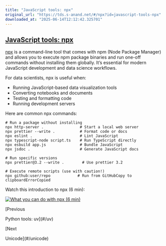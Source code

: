 ```yaml
---
title: "JavaScript tools: npx"
original_url: "https://tds.s-anand.net/#/npx?id=javascript-tools-npx"
downloaded_at: "2025-06-14T12:12:42.325701"
---
```


[JavaScript tools: npx](#/npx?id=javascript-tools-npx)
------------------------------------------------------

[npx](https://docs.npmjs.com/cli/v8/commands/npx) is a command-line tool that comes with npm (Node Package Manager) and allows you to execute npm package binaries and run one-off commands without installing them globally. It’s essential for modern JavaScript development and data science workflows.

For data scientists, npx is useful when:

* Running JavaScript-based data visualization tools
* Converting notebooks and documents
* Testing and formatting code
* Running development servers

Here are common npx commands:

```
# Run a package without installing
npx http-server .                # Start a local web server
npx prettier --write .           # Format code or docs
npx eslint .                     # Lint JavaScript
npx typescript-node script.ts    # Run TypeScript directly
npx esbuild app.js               # Bundle JavaScript
npx jsdoc .                      # Generate JavaScript docs

# Run specific versions
npx prettier@3.2 --write .        # Use prettier 3.2

# Execute remote scripts (use with caution!)
npx github:user/repo            # Run from GitHubCopy to clipboardErrorCopied
```

Watch this introduction to npx (6 min):

[![What you can do with npx (6 min)](https://i.ytimg.com/vi_webp/55WaAoZV_tQ/sddefault.webp)](https://youtu.be/55WaAoZV_tQ)

[Previous

Python tools: uv](#/uv)

[Next

Unicode](#/unicode)